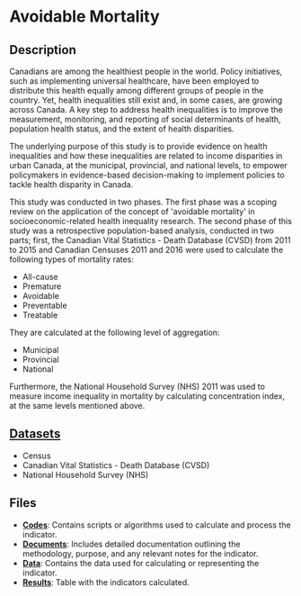 # Avoidable Mortality

## Description

Canadians are among the healthiest people in the world. Policy initiatives, such as implementing universal healthcare, 
have been employed to distribute this health equally among different groups of people in the country. Yet, health inequalities still exist and,
in some cases, are growing across Canada. A key step to address health inequalities is to improve the measurement, monitoring, and reporting of 
social determinants of health, population health status, and the extent of health disparities.

The underlying purpose of this study is to provide evidence on health inequalities and how these inequalities are related to income disparities 
in urban Canada, at the municipal, provincial, and national levels, to empower policymakers in evidence-based decision-making to implement policies
to tackle health disparity in Canada.

This study was conducted in two phases. The first phase was a scoping review on the application of the concept of 'avoidable mortality' in socioeconomic-related
health inequality research. The second phase of this study was a retrospective population-based analysis, conducted in two parts; first, the 
Canadian Vital Statistics - Death Database (CVSD) from 2011 to 2015 and Canadian Censuses 2011 and 2016 were used to calculate the following
types of mortality rates:

- All-cause
- Premature
- Avoidable
- Preventable
- Treatable 

They are calculated at the following level of aggregation:

- Municipal
- Provincial
- National

Furthermore, the National Household Survey (NHS) 2011 was used to measure income inequality in mortality by calculating concentration index, 
at the same levels mentioned above.

## [Datasets](https://github.com/csdul/pre_beta_datasets)

- Census
- Canadian Vital Statistics - Death Database (CVSD)
- National Household Survey (NHS) 

## Files

- [**Codes**](https://github.com/csdul/hub_individual_health/tree/main/avoidable_mortality/codes): Contains scripts or algorithms used to calculate and process the indicator.
- [**Documents**](https://github.com/csdul/hub_individual_health/tree/main/avoidable_mortality/documents): Includes detailed documentation outlining the methodology, purpose, and any relevant notes for the indicator.
- [**Data**](https://github.com/csdul/hub_individual_health/tree/main/avoidable_mortality/data): Contains the data used for calculating or representing the indicator.
- [**Results**](https://github.com/csdul/hub_individual_health/tree/main/avoidable_mortality/results): Table with the indicators calculated.
